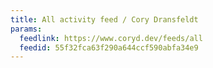 ```yaml
---
title: All activity feed / Cory Dransfeldt
params:
  feedlink: https://www.coryd.dev/feeds/all
  feedid: 55f32fca63f290a644ccf590abfa34e9
---
```

